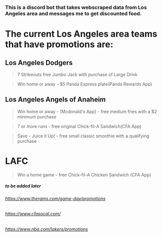 ### This is a discord bot that takes webscraped data from Los Angeles area and messages me to get discounted food.

# The current Los Angeles area teams that have promotions are:

## Los Angeles Dodgers

> 7 Strikeouts free Jumbo Jack with purchase of Large Drink 

> Win home or away - $5 Panda Express plate(Panda Rewards App)

## Los Angeles Angels of Anaheim

> Win home or away - (Mcdonald's App) - free medium fries with a $2 minimum purchase

> 7 or more runs - free original Chick-fil-A Sandwich(CFA App)

> Save - Juice it Up! - free small classic smoothie with a qualifying purchase

# LAFC
> Win a home game - free Chick-fil-A Chicken Sandwich (CFA App)

##### to be added later
###### https://www.therams.com/game-day/promotions
###### https://www.cfasocal.com/
###### https://www.nba.com/lakers/promotions
